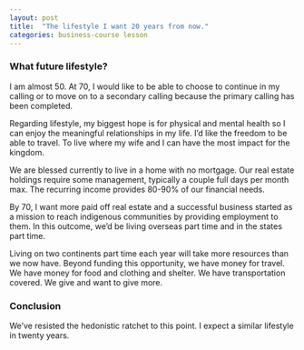 ```yaml
---
layout: post
title:  "The lifestyle I want 20 years from now."
categories: business-course lesson
---
```


### What future lifestyle?

I am almost 50.  At 70, I would like to be able to choose to continue in my calling or to move on to a secondary calling because the primary calling has been completed. 

Regarding lifestyle, my biggest hope is for physical and mental health so I can enjoy the meaningful relationships in my life. I’d like the freedom to be able to travel. To live where my wife and I can have the most impact for the kingdom. 

We are blessed currently to live in a home with no mortgage.   Our real estate holdings require some management, typically a couple full days per month max.  The recurring income provides 80-90% of our financial needs.  

By 70, I want more paid off real estate and a successful business started as a mission to reach indigenous communities by providing employment to them.  In this outcome, we’d be living overseas part time and in the states part time. 

Living on two continents part time each year will take more resources than we now have.  Beyond funding this opportunity, we have money for travel.  We have money for food and clothing and shelter.  We have transportation covered.  We give and want to give more.

### Conclusion

We’ve resisted the hedonistic ratchet to this point.  I expect a similar lifestyle in twenty years. 
